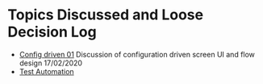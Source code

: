 # Topics Discussed and Loose Decision Log

- [Config driven 01](./config_01.md)
  Discussion of configuration driven screen UI and flow design
  17/02/2020
- [Test Automation](test-automation.md)
